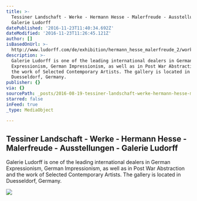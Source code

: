 ```yaml
---
title: >-
  Tessiner Landschaft - Werke - Hermann Hesse - Malerfreude - Ausstellungen -
  Galerie Ludorff
datePublished: '2016-11-23T11:40:34.692Z'
dateModified: '2016-11-23T11:26:45.121Z'
author: []
isBasedOnUrl: >-
  http://www.ludorff.com/de/exhibition/hermann_hesse_malerfreude_2/work/tessiner_landschaft_4
description: >-
  Galerie Ludorff is one of the leading international dealers in German
  Expressionism, German Impressionism, as well as in Post War Abstraction and
  the work of Selected Contemporary Artists. The gallery is located in
  Duesseldorf, Germany.
publisher: {}
via: {}
sourcePath: _posts/2016-08-19-tessiner-landschaft-werke-hermann-hesse-malerfreude-.md
starred: false
inFeed: true
_type: MediaObject

---
```

<article style=""><h1>Tessiner Landschaft - Werke - Hermann Hesse - Malerfreude - Ausstellungen - Galerie Ludorff</h1><p>Galerie Ludorff is one of the leading international dealers in German Expressionism, German Impressionism, as well as in Post War Abstraction and the work of Selected Contemporary Artists. The gallery is located in Duesseldorf, Germany.</p><img src="http://www.ludorff.com/imagecache/2f/0f/hermann_hesse_tessiner_landschaft_1922_hhp_102_540x315_q80.jpg" /></article>
